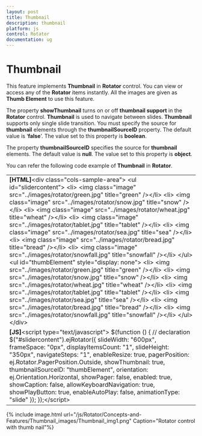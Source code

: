 ```yaml
---
layout: post
title: Thumbnail
description: thumbnail 
platform: js
control: Rotator
documentation: ug
---
```


# Thumbnail 

This feature implements **Thumbnail** in **Rotator** control. You can view or access any of the **Rotator** items instantly. All the images are given as **Thumb Element** to use this feature. 

The property **showThumbnail** turns on or off **thumbnail support** in the **Rotator** control. **Thumbnail** is used to navigate between slides. **Thumbnail** supports only single slide transition. You must specify the source for **thumbnail** elements through the **thumbnailSourceID** property. The default value is ‘**false**’. The value set to this property is **boolean**. 

The property **thumbnailSourceID** specifies the source for **thumbnail** elements. The default value is **null**. The value set to this property is **object**. 

You can refer the following code example of **Thumbnail** in **Rotator**.

<table>
<tr>
<td>
<b>[HTML]</b>&lt;div class="cols-sample-area"&gt;    &lt;ul id="slidercontent"&gt;        &lt;li&gt;            &lt;img class="image" src="../images/rotator/green.jpg" title="green" /&gt;&lt;/li&gt;        &lt;li&gt;            &lt;img class="image" src="../images/rotator/snow.jpg" title="snow" /&gt;&lt;/li&gt;        &lt;li&gt;            &lt;img class="image" src="../images/rotator/wheat.jpg" title="wheat" /&gt;&lt;/li&gt;        &lt;li&gt;            &lt;img class="image" src="../images/rotator/tablet.jpg" title="tablet" /&gt;&lt;/li&gt;        &lt;li&gt;            &lt;img class="image" src="../images/rotator/sea.jpg" title="sea" /&gt;&lt;/li&gt;        &lt;li&gt;            &lt;img class="image" src="../images/rotator/bread.jpg" title="bread" /&gt;&lt;/li&gt;        &lt;li&gt;            &lt;img class="image" src="../images/rotator/snowfall.jpg" title="snowfall" /&gt;&lt;/li&gt;    &lt;/ul&gt;    &lt;ul id="thumbElement" style="display: none"&gt;        &lt;li&gt;            &lt;img src="../images/rotator/green.jpg" title="green" /&gt;&lt;/li&gt;        &lt;li&gt;            &lt;img src="../images/rotator/snow.jpg" title="snow" /&gt;&lt;/li&gt;        &lt;li&gt;            &lt;img src="../images/rotator/wheat.jpg" title="wheat" /&gt;&lt;/li&gt;        &lt;li&gt;            &lt;img src="../images/rotator/tablet.jpg" title="tablet" /&gt;&lt;/li&gt;        &lt;li&gt;            &lt;img src="../images/rotator/sea.jpg" title="sea" /&gt;&lt;/li&gt;        &lt;li&gt;            &lt;img src="../images/rotator/bread.jpg" title="bread" /&gt;&lt;/li&gt;        &lt;li&gt;            &lt;img src="../images/rotator/snowfall.jpg" title="snowfall" /&gt;&lt;/li&gt;    &lt;/ul&gt;&lt;/div&gt; </td></tr>
<tr>
<td>
<b>[JS]</b>&lt;script type="text/javascript"&gt;    $(function () {        // declaration        $("#slidercontent").ejRotator({            slideWidth: "600px",            frameSpace: "0px",            displayItemsCount: "1",            slideHeight: "350px",            navigateSteps: "1",            enableResize: true,            pagerPosition: ej.Rotator.PagerPosition.Outside,            showThumbnail: true,            thumbnailSourceID: "thumbElement",            orientation: ej.Orientation.Horizontal,            showPager: false,            enabled: true,            showCaption: false,            allowKeyboardNavigation: true,            showPlayButton: true,            enableAutoPlay: false,            animationType: "slide"        });    });&lt;/script&gt;</td></tr>
</table>


{% include image.html url="/js/Rotator/Concepts-and-Features/Thumbnail_images/Thumbnail_img1.png" Caption="Rotator control with thumb nail"%}

